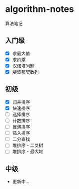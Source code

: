 # algorithm-notes
算法笔记

## 入门级

* [x] 求最大值
* [x] 求阶乘
* [x] 汉诺塔问题
* [x] 斐波那契数列

## 初级

* [x] 归并排序
* [x] 快速排序
* [ ] 选择排序
* [ ] 计数排序
* [ ] 冒泡排序
* [ ] 插入排序
* [ ] 二分查找 
* [ ] 堆排序 - 二叉树
* [ ] 堆排序 - 最大堆

## 中级

* 更新中...
